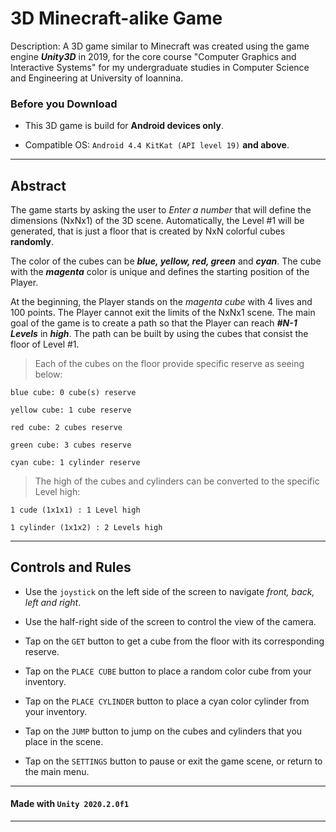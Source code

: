 # 3D Minecraft-alike Game
Description: A 3D game similar to Minecraft was created using the game engine ***Unity3D*** in 2019, for the core course "Computer Graphics and Interactive Systems" for my 
undergraduate studies in Computer Science and Engineering at University of Ioannina.

### Before you Download 

- This 3D game is build for **Android devices only**.

- Compatible OS: `Android 4.4 KitKat (API level 19)` **and above**.

-------------------------------------------------------------------------------------------------------------------------------------------------------------------------

## Abstract
The game starts by asking the user to *Enter a number* that will define the dimensions (NxNx1) of the 3D scene. Automatically, the 
Level #1 will be generated, that is just a floor that is created by NxN colorful cubes **randomly**.  

The color of the cubes can be ***blue, yellow, red, green*** and ***cyan***. 
The cube with the ***magenta*** color is unique and defines the starting position of the Player.  

At the beginning, the Player stands on the *magenta cube* with 4 lives and 100 points.
The Player cannot exit the limits of the NxNx1 scene.
The main goal of the game is to create a path so that the Player can reach ***#N-1 Levels*** in ***high***.
The path can be built by using the cubes that consist the floor of Level #1. 

> Each of the cubes on the floor provide specific reserve as seeing below:

	blue cube: 0 cube(s) reserve

	yellow cube: 1 cube reserve

	red cube: 2 cubes reserve

	green cube: 3 cubes reserve

	cyan cube: 1 cylinder reserve

> The high of the cubes and cylinders can be converted to the specific Level high:

	1 cude (1x1x1) : 1 Level high

	1 cylinder (1x1x2) : 2 Levels high

-------------------------------------------------------------------------------------------------------------------------------------------------------------------------

## Controls and Rules
- Use the `joystick` on the left side of the screen to navigate *front, back, left and right*.

- Use the half-right side of the screen to control the view of the camera.

- Tap on the `GET` button to get a cube from the floor with its corresponding reserve.

- Tap on the `PLACE CUBE` button to place a random color cube from your inventory.

- Tap on the `PLACE CYLINDER` button to place a cyan color cylinder from your inventory.

- Tap on the `JUMP` button to jump on the cubes and cylinders that you place in the scene.

- Tap on the `SETTINGS` button to pause or exit the game scene, or return to the main menu.

-------------------------------------------------------------------------------------------------------------------------------------------------------------------------

#### Made with `Unity 2020.2.0f1`

-------------------------------------------------------------------------------------------------------------------------------------------------------------------------

